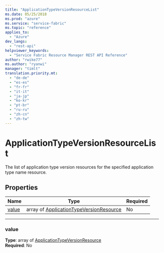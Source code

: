 ```yaml
---
title: "ApplicationTypeVersionResourceList"
ms.date: 05/25/2018
ms.prod: "azure"
ms.service: "service-fabric"
ms.topic: "reference"
applies_to: 
  - "Azure"
dev_langs: 
  - "rest-api"
helpviewer_keywords: 
  - "Service Fabric Resource Manager REST API Reference"
author: "rwike77"
ms.author: "ryanwi"
manager: "timlt"
translation.priority.mt: 
  - "de-de"
  - "es-es"
  - "fr-fr"
  - "it-it"
  - "ja-jp"
  - "ko-kr"
  - "pt-br"
  - "ru-ru"
  - "zh-cn"
  - "zh-tw"
---
```

# ApplicationTypeVersionResourceList

The list of application type version resources for the specified application type name resource.

## Properties
| Name | Type | Required |
| --- | --- | --- |
| [value](#value) | array of [ApplicationTypeVersionResource](sfrp-2017-07-01-preview-model-applicationtypeversionresource.md) | No |

____
### value
__Type__: array of [ApplicationTypeVersionResource](sfrp-2017-07-01-preview-model-applicationtypeversionresource.md) <br/>
__Required__: No<br/>
<br/>

